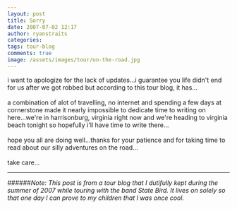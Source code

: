 ```yaml
---
layout: post
title: Sorry
date: 2007-07-02 12:17
author: ryanstraits
categories: 
tags: tour-blog
comments: true
image: /assets/images/tour/on-the-road.jpg
---
```


<!-- break -->

i want to apologize for the lack of updates...i guarantee you life didn't end for us after we got robbed but according to this tour blog, it has...<br /><br />a combination of alot of travelling, no internet and spending a few days at cornerstone made it nearly impossible to dedicate time to writing on here...we're in harrisonburg, virginia right now and we're heading to virginia beach tonight so hopefully i'll have time to write there...<br /><br />hope you all are doing well...thanks for your patience and for taking time to read about our silly adventures on the road...<br /><br />take care...

---

######*Note: This post is from a tour blog that I dutifully kept during the summer of 2007 while touring with the band State Bird. It lives on solely so that one day I can prove to my children that I was once cool.*
